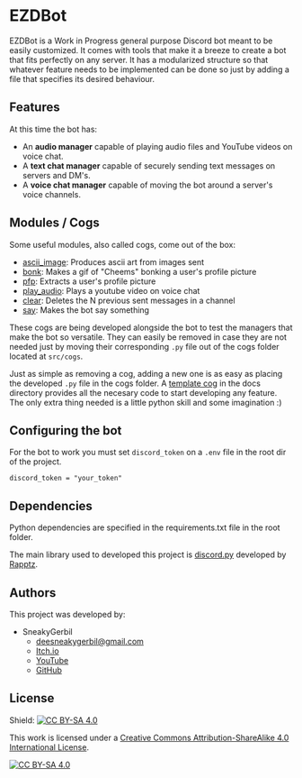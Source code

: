 # EZDBot
EZDBot is a Work in Progress general purpose Discord bot meant to be easily customized.
It comes with tools that make it a breeze to create a bot that fits perfectly on any server.
It has a modularized structure so that whatever feature needs to be implemented can be done so just by adding a file that specifies its desired behaviour.

## Features
At this time the bot has:
* An **audio manager** capable of playing audio files and YouTube videos on voice chat.
* A **text chat manager** capable of securely sending text messages on servers and DM's.
* A **voice chat manager** capable of moving the bot around a server's voice channels.

## Modules / Cogs
Some useful modules, also called cogs, come out of the box:
* [ascii_image](docs/cogs/ASCII_IMAGE.md): Produces ascii art from images sent
* [bonk](docs/cogs/BONK.md): Makes a gif of "Cheems" bonking a user's profile picture
* [pfp](docs/cogs/PFP.md): Extracts a user's profile picture
* [play_audio](docs/cogs/PLAY_AUDIO.md): Plays a youtube video on voice chat
* [clear](docs/cogs/CLEAR.md): Deletes the N previous sent messages in a channel
* [say](docs/cogs/SAY.md): Makes the bot say something

These cogs are being developed alongside the bot to test the managers that make the bot so versatile. They can easily be removed in case they are not needed just by moving their corresponding ```.py``` file out of the cogs folder located at ```src/cogs```.

Just as simple as removing a cog, adding a new one is as easy as placing the developed ```.py``` file in the cogs folder. A [template cog](docs/cogs/template_cog.md) in the docs directory provides all the necesary code to start developing any feature. The only extra thing needed is a little python skill and some imagination :)

## Configuring the bot
For the bot to work you must set ```discord_token``` on a ```.env``` file in the root dir of the project.
```
discord_token = "your_token"
```

## Dependencies
Python dependencies are specified in the requirements.txt file in the root folder.

The main library used to developed this project is [discord.py](https://github.com/Rapptz/discord.py) developed by [Rapptz](https://github.com/Rapptz).

## Authors
This project was developed by:
* SneakyGerbil
    * deesneakygerbil@gmail.com
    * [Itch.io](https://sneakygerbil.itch.io)
    * [YouTube](https://www.youtube.com/channel/UC4r_WrJ5SXjd10lFQdO3UyQ)
    * [GitHub](https://github.com/SneakyGerbil)

## License
Shield: [![CC BY-SA 4.0][cc-by-sa-shield]][cc-by-sa]

This work is licensed under a
[Creative Commons Attribution-ShareAlike 4.0 International License][cc-by-sa].

[![CC BY-SA 4.0][cc-by-sa-image]][cc-by-sa]

[cc-by-sa]: http://creativecommons.org/licenses/by-sa/4.0/
[cc-by-sa-image]: https://licensebuttons.net/l/by-sa/4.0/88x31.png
[cc-by-sa-shield]: https://img.shields.io/badge/License-CC%20BY--SA%204.0-lightgrey.svg